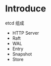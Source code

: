 <!--
 * @Author: JohnJeep
 * @Date: 2025-03-23 23:25:41
 * @LastEditors: JohnJeep
 * @LastEditTime: 2025-03-23 23:28:18
 * @Description: etcd learning
 * Copyright (c) 2025 by John Jeep, All Rights Reserved. 
-->
# Introduce


etcd 组成
- HTTP Server
- Raft 
- WAL 
- Entry
- Snapshot
- Store

